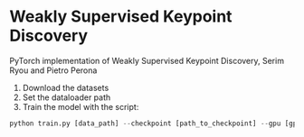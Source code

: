 # Weakly Supervised Keypoint Discovery
PyTorch implementation of Weakly Supervised Keypoint Discovery, Serim Ryou and Pietro Perona

1. Download the datasets
2. Set the dataloader path
3. Train the model with the script:

```python
python train.py [data_path] --checkpoint [path_to_checkpoint] --gpu [gpu_id] --lr 0.001 --batch-size [batch_size] --nkpts [number of keypoints] --nclass [number of class category] 
```